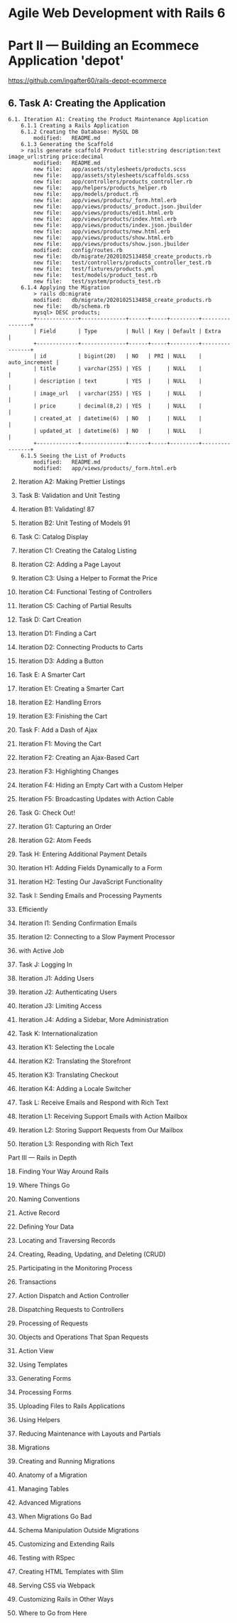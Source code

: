 # Agile Web Development with Rails 6 
# Part II — Building an Ecommece Application 'depot'
https://github.com/ingafter60/rails-depot-ecommerce

## 6. Task A: Creating the Application

	6.1. Iteration A1: Creating the Product Maintenance Application
		6.1.1 Creating a Rails Application
		6.1.2 Creating the Database: MySQL DB
        	modified:   README.md
        6.1.3 Generating the Scaffold
		> rails generate scaffold Product title:string description:text image_url:string price:decimal
	        modified:   README.md
	        new file:   app/assets/stylesheets/products.scss
	        new file:   app/assets/stylesheets/scaffolds.scss
	        new file:   app/controllers/products_controller.rb
	        new file:   app/helpers/products_helper.rb
	        new file:   app/models/product.rb
	        new file:   app/views/products/_form.html.erb
	        new file:   app/views/products/_product.json.jbuilder
	        new file:   app/views/products/edit.html.erb
	        new file:   app/views/products/index.html.erb
	        new file:   app/views/products/index.json.jbuilder
	        new file:   app/views/products/new.html.erb
	        new file:   app/views/products/show.html.erb
	        new file:   app/views/products/show.json.jbuilder
	        modified:   config/routes.rb
	        new file:   db/migrate/20201025134858_create_products.rb
	        new file:   test/controllers/products_controller_test.rb
	        new file:   test/fixtures/products.yml
	        new file:   test/models/product_test.rb
	        new file:   test/system/products_test.rb
        6.1.4 Applying the Migration
        	> rails db:migrate
	        modified:   db/migrate/20201025134858_create_products.rb
	        new file:   db/schema.rb
	        mysql> DESC products;
			+-------------+--------------+------+-----+---------+----------------+
			| Field       | Type         | Null | Key | Default | Extra          |
			+-------------+--------------+------+-----+---------+----------------+
			| id          | bigint(20)   | NO   | PRI | NULL    | auto_increment |
			| title       | varchar(255) | YES  |     | NULL    |                |
			| description | text         | YES  |     | NULL    |                |
			| image_url   | varchar(255) | YES  |     | NULL    |                |
			| price       | decimal(8,2) | YES  |     | NULL    |                |
			| created_at  | datetime(6)  | NO   |     | NULL    |                |
			| updated_at  | datetime(6)  | NO   |     | NULL    |                |
			+-------------+--------------+------+-----+---------+----------------+
		6.1.5 Seeing the List of Products
	        modified:   README.md
	        modified:   app/views/products/_form.html.erb		
2. Iteration A2: Making Prettier Listings

7. Task B: Validation and Unit Testing

1. Iteration B1: Validating! 87
2. Iteration B2: Unit Testing of Models 91

8. Task C: Catalog Display

1. Iteration C1: Creating the Catalog Listing
2. Iteration C2: Adding a Page Layout
3. Iteration C3: Using a Helper to Format the Price
4. Iteration C4: Functional Testing of Controllers
5. Iteration C5: Caching of Partial Results

9. Task D: Cart Creation

1. Iteration D1: Finding a Cart
2. Iteration D2: Connecting Products to Carts
3. Iteration D3: Adding a Button

10. Task E: A Smarter Cart

1. Iteration E1: Creating a Smarter Cart
2. Iteration E2: Handling Errors
3. Iteration E3: Finishing the Cart

11. Task F: Add a Dash of Ajax

1. Iteration F1: Moving the Cart
2. Iteration F2: Creating an Ajax-Based Cart
3. Iteration F3: Highlighting Changes
4. Iteration F4: Hiding an Empty Cart with a Custom Helper
5. Iteration F5: Broadcasting Updates with Action Cable

12. Task G: Check Out!

1. Iteration G1: Capturing an Order
2. Iteration G2: Atom Feeds

13. Task H: Entering Additional Payment Details

1. Iteration H1: Adding Fields Dynamically to a Form 
2. Iteration H2: Testing Our JavaScript Functionality 

14. Task I: Sending Emails and Processing Payments

1. Efficiently
2. Iteration I1: Sending Confirmation Emails
3. Iteration I2: Connecting to a Slow Payment Processor
4. with Active Job

15. Task J: Logging In

1. Iteration J1: Adding Users
2. Iteration J2: Authenticating Users
3. Iteration J3: Limiting Access
4. Iteration J4: Adding a Sidebar, More Administration

16. Task K: Internationalization

1. Iteration K1: Selecting the Locale
2. Iteration K2: Translating the Storefront
3. Iteration K3: Translating Checkout
4. Iteration K4: Adding a Locale Switcher

17. Task L: Receive Emails and Respond with Rich Text

1. Iteration L1: Receiving Support Emails with Action Mailbox
2. Iteration L2: Storing Support Requests from Our Mailbox
3. Iteration L3: Responding with Rich Text

Part III — Rails in Depth

18. Finding Your Way Around Rails

1. Where Things Go
2. Naming Conventions

19. Active Record

1. Defining Your Data
2. Locating and Traversing Records
3. Creating, Reading, Updating, and Deleting (CRUD)
4. Participating in the Monitoring Process
5. Transactions

20. Action Dispatch and Action Controller

1. Dispatching Requests to Controllers
2. Processing of Requests
3. Objects and Operations That Span Requests

21. Action View

1. Using Templates
2. Generating Forms
3. Processing Forms
4. Uploading Files to Rails Applications
5. Using Helpers
6. Reducing Maintenance with Layouts and Partials

22. Migrations

1. Creating and Running Migrations
2. Anatomy of a Migration
3. Managing Tables
4. Advanced Migrations
5. When Migrations Go Bad
6. Schema Manipulation Outside Migrations

23. Customizing and Extending Rails

1. Testing with RSpec
2. Creating HTML Templates with Slim
3. Serving CSS via Webpack
4. Customizing Rails in Other Ways
5. Where to Go from Here